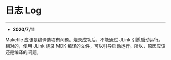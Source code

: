 # 日志 Log

---

- **2020/7/11**

Makefile 应该是编译选项有问题。烧录成功后，不能通过 JLink 引脚启动运行。相对的，使用 JLink 烧录 MDK 编译的文件，可以引导启动运行。所以，原因应该还是编译的问题。

